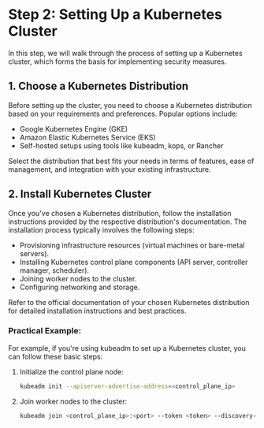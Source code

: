 # Step 2: Setting Up a Kubernetes Cluster

In this step, we will walk through the process of setting up a Kubernetes cluster, which forms the basis for implementing security measures.

## 1. Choose a Kubernetes Distribution

Before setting up the cluster, you need to choose a Kubernetes distribution based on your requirements and preferences. Popular options include:

- Google Kubernetes Engine (GKE)
- Amazon Elastic Kubernetes Service (EKS)
- Self-hosted setups using tools like kubeadm, kops, or Rancher

Select the distribution that best fits your needs in terms of features, ease of management, and integration with your existing infrastructure.

## 2. Install Kubernetes Cluster

Once you've chosen a Kubernetes distribution, follow the installation instructions provided by the respective distribution's documentation. The installation process typically involves the following steps:

- Provisioning infrastructure resources (virtual machines or bare-metal servers).
- Installing Kubernetes control plane components (API server, controller manager, scheduler).
- Joining worker nodes to the cluster.
- Configuring networking and storage.

Refer to the official documentation of your chosen Kubernetes distribution for detailed installation instructions and best practices.

### Practical Example:

For example, if you're using kubeadm to set up a Kubernetes cluster, you can follow these basic steps:

1. Initialize the control plane node:
   ```bash
   kubeadm init --apiserver-advertise-address=<control_plane_ip>
   ```
2. Join worker nodes to the cluster:
   ```bash
   kubeadm join <control_plane_ip>:<port> --token <token> --discovery-token-ca-cert-hash <hash>
   ```
